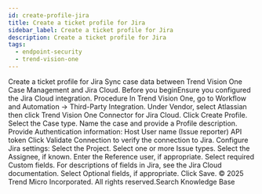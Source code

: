 ```yaml
---
id: create-profile-jira
title: Create a ticket profile for Jira
sidebar_label: Create a ticket profile for Jira
description: Create a ticket profile for Jira
tags:
  - endpoint-security
  - trend-vision-one
---
```


 Create a ticket profile for Jira Sync case data between Trend Vision One Case Management and Jira Cloud. Before you beginEnsure you configured the Jira Cloud integration. Procedure In Trend Vision One, go to Workflow and Automation → Third-Party Integration. Under Vendor, select Atlassian then click Trend Vision One Connector for Jira Cloud. Click Create Profile. Select the Case type. Name the case and provide a Profile description. Provide Authentication information: Host User name (Issue reporter) API token Click Validate Connection to verify the connection to Jira. Configure Jira settings: Select the Project. Select one or more Issue types. Select the Assignee, if known. Enter the Reference user, if appropriate. Select required Custom fields. For descriptions of fields in Jira, see the Jira Cloud documentation. Select Optional fields, if appropriate. Click Save. © 2025 Trend Micro Incorporated. All rights reserved.Search Knowledge Base